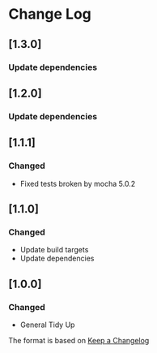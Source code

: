 # Change Log

## [1.3.0]
### Update dependencies

## [1.2.0]
### Update dependencies

## [1.1.1]
### Changed
- Fixed tests broken by mocha 5.0.2

## [1.1.0]
### Changed
- Update build targets
- Update dependencies

## [1.0.0]
### Changed
- General Tidy Up

The format is based on [Keep a Changelog](http://keepachangelog.com/)
